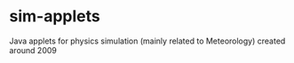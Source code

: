 # sim-applets
Java applets for physics simulation (mainly related to Meteorology) created around 2009